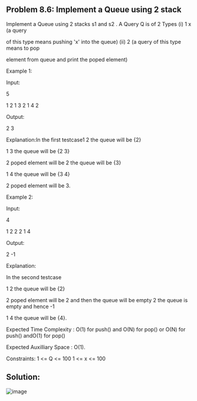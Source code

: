 <h2>Problem 8.6: Implement a Queue using 2 stack</h2>

Implement a Queue using 2 stacks s1 and s2 . A Query Q is of 2 Types (i) 1 x (a query

of this type means pushing 'x' into the queue) (ii) 2 (a query of this type means to pop

element from queue and print the poped element)

Example 1:

Input:

5

1 2 1 3 2 1 4 2

Output:

2 3

Explanation:In the first testcase1 2 the queue will be {2}

1 3 the queue will be {2 3}

2  poped element will be 2 the queue will be {3}

1 4 the queue will be {3 4}

2  poped element will be 3.

Example 2:

Input:

4

1 2 2 2 1 4

Output:

2 -1

Explanation:

In the second testcase

1 2 the queue will be {2}

2  poped element will be 2 and then the queue will be empty 2 the queue is empty and hence -1

1 4 the queue will be {4}.

Expected Time Complexity : O(1) for push() and O(N) for pop() or O(N) for push() andO(1) for pop()

Expected Auxilliary Space : O(1).

Constraints: 1 <= Q <= 100 1 <= x <= 100

<h2>Solution:</h2>

![image](https://user-images.githubusercontent.com/46132450/227150978-a285c701-dcb0-43ca-88e0-a0ce25b02aa8.png)
